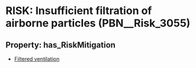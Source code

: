 # RISK: __Insufficient filtration of airborne particles__ (PBN__Risk_3055)

## Property: has_RiskMitigation

* [Filtered ventilation](PBN__Mitigation_1418)

